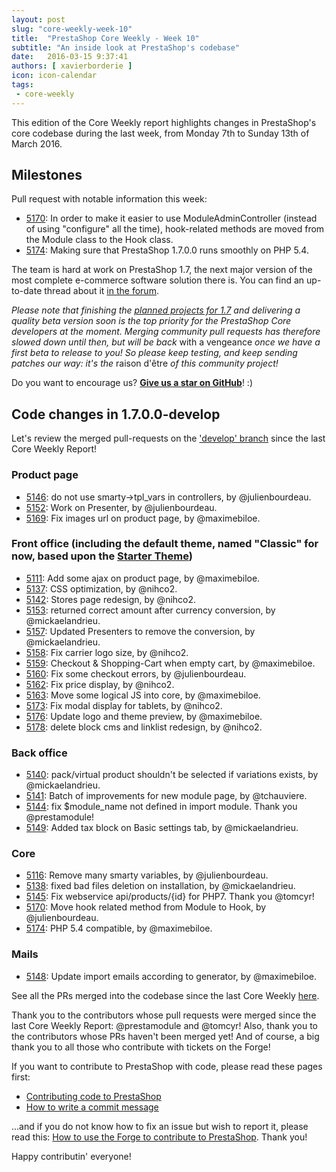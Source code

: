 ```yaml
---
layout: post
slug: "core-weekly-week-10"
title:  "PrestaShop Core Weekly - Week 10"
subtitle: "An inside look at PrestaShop's codebase"
date:   2016-03-15 9:37:41
authors: [ xavierborderie ]
icon: icon-calendar
tags:
 - core-weekly
---
```


This edition of the Core Weekly report highlights changes in PrestaShop's core codebase during the last week, from Monday 7th to Sunday 13th of March 2016.


## Milestones

Pull request with notable information this week:

 * [5170](https://github.com/PrestaShop/PrestaShop/pull/5170): In order to make it easier to use ModuleAdminController (instead of using "configure" all the time), hook-related methods are moved from the Module class to the Hook class.
 * [5174](https://github.com/PrestaShop/PrestaShop/pull/5174): Making sure that PrestaShop 1.7.0.0 runs smoothly on PHP 5.4.
 

The team is hard at work on PrestaShop 1.7, the next major version of the most complete e-commerce software solution there is. You can find an up-to-date thread about it [in the forum](https://www.prestashop.com/forums/topic/480580-want-to-know-more-about-17/).

_Please note that finishing the [planned projects for 1.7](http://build.prestashop.com/news/meet-prestashop-team-prestashop-1-7/) and delivering a quality beta version soon is the top priority for the PrestaShop Core developers at the moment. Merging community pull requests has therefore slowed down until then, but will be back_ with a vengeance _once we have a first beta to release to you! So please keep testing, and keep sending patches our way: it's the_ raison d'être _of this community project!_

Do you want to encourage us? **[Give us a star on GitHub](https://github.com/PrestaShop/PrestaShop)**! :)


## Code changes in 1.7.0.0-develop

Let's review the merged pull-requests on the ['develop' branch](https://github.com/PrestaShop/PrestaShop/tree/develop) since the last Core Weekly Report!

 
### Product page

 * [5146](https://github.com/PrestaShop/PrestaShop/pull/5146): do not use smarty->tpl_vars in controllers, by @julienbourdeau.
 * [5152](https://github.com/PrestaShop/PrestaShop/pull/5152): Work on Presenter, by @julienbourdeau.
 * [5169](https://github.com/PrestaShop/PrestaShop/pull/5169): Fix images url on product page, by @maximebiloe.
 

### Front office (including the default theme, named "Classic" for now, based upon the [Starter Theme](https://github.com/PrestaShop/PrestaShop/tree/develop/themes/classic))

 * [5111](https://github.com/PrestaShop/PrestaShop/pull/5111): Add some ajax on product page, by @maximebiloe.
 * [5137](https://github.com/PrestaShop/PrestaShop/pull/5137): CSS optimization, by @nihco2.
 * [5142](https://github.com/PrestaShop/PrestaShop/pull/5142): Stores page redesign, by @nihco2.
 * [5153](https://github.com/PrestaShop/PrestaShop/pull/5153): returned correct amount after currency conversion, by @mickaelandrieu.
 * [5157](https://github.com/PrestaShop/PrestaShop/pull/5157): Updated Presenters to remove the conversion, by @mickaelandrieu.
 * [5158](https://github.com/PrestaShop/PrestaShop/pull/5158): Fix carrier logo size, by @nihco2.
 * [5159](https://github.com/PrestaShop/PrestaShop/pull/5159): Checkout & Shopping-Cart when empty cart, by @maximebiloe.
 * [5160](https://github.com/PrestaShop/PrestaShop/pull/5160): Fix some checkout errors, by @julienbourdeau.
 * [5162](https://github.com/PrestaShop/PrestaShop/pull/5162): Fix price display, by @nihco2.
 * [5163](https://github.com/PrestaShop/PrestaShop/pull/5163): Move some logical JS into core, by @maximebiloe.
 * [5173](https://github.com/PrestaShop/PrestaShop/pull/5173): Fix modal display for tablets, by @nihco2.
 * [5176](https://github.com/PrestaShop/PrestaShop/pull/5176): Update logo and theme preview, by @maximebiloe.
 * [5178](https://github.com/PrestaShop/PrestaShop/pull/5178): delete block cms and linklist redesign, by @nihco2.


 
### Back office

 * [5140](https://github.com/PrestaShop/PrestaShop/pull/5140): pack/virtual product shouldn't be selected if variations exists, by @mickaelandrieu.
 * [5141](https://github.com/PrestaShop/PrestaShop/pull/5141): Batch of improvements for new module page, by @tchauviere.
 * [5144](https://github.com/PrestaShop/PrestaShop/pull/5144): fix $module_name not defined in import module. Thank you @prestamodule!
 * [5149](https://github.com/PrestaShop/PrestaShop/pull/5149): Added tax block on Basic settings tab, by @mickaelandrieu.


### Core

 * [5116](https://github.com/PrestaShop/PrestaShop/pull/5116): Remove many smarty variables, by @julienbourdeau.
 * [5138](https://github.com/PrestaShop/PrestaShop/pull/5138): fixed bad files deletion on installation, by @mickaelandrieu.
 * [5145](https://github.com/PrestaShop/PrestaShop/pull/5145): Fix webservice api/products/{id} for PHP7. Thank you @tomcyr!
 * [5170](https://github.com/PrestaShop/PrestaShop/pull/5170): Move hook related method from Module to Hook, by @julienbourdeau.
 * [5174](https://github.com/PrestaShop/PrestaShop/pull/5174): PHP 5.4 compatible, by @maximebiloe.
 

### Mails

 * [5148](https://github.com/PrestaShop/PrestaShop/pull/5148): Update import emails according to generator, by @maximebiloe.
 


See all the PRs merged into the codebase since the last Core Weekly [here](https://github.com/PrestaShop/PrestaShop/pulls?utf8=%E2%9C%93&q=is%3Apr+is%3Amerged+merged%3A2016-03-06..2016-03-13+).

Thank you to the contributors whose pull requests were merged since the last Core Weekly Report: @prestamodule and @tomcyr! Also, thank you to the contributors whose PRs haven't been merged yet! And of course, a big thank you to all those who contribute with tickets on the Forge!

If you want to contribute to PrestaShop with code, please read these pages first:

 * [Contributing code to PrestaShop](http://doc.prestashop.com/display/PS16/Contributing+code+to+PrestaShop)
 * [How to write a commit message](http://doc.prestashop.com/display/PS16/How+to+write+a+commit+message)

...and if you do not know how to fix an issue but wish to report it, please read this: [How to use the Forge to contribute to PrestaShop](http://doc.prestashop.com/display/PS16/How+to+use+the+Forge+to+contribute+to+PrestaShop). Thank you!

Happy contributin' everyone!
